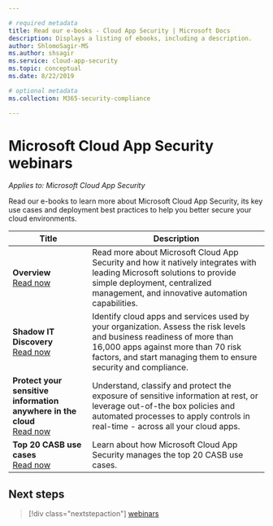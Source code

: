 ```yaml
---

# required metadata
title: Read our e-books - Cloud App Security | Microsoft Docs
description: Displays a listing of ebooks, including a description.
author: ShlomoSagir-MS
ms.author: shsagir
ms.service: cloud-app-security
ms.topic: conceptual
ms.date: 8/22/2019

# optional metadata
ms.collection: M365-security-compliance

---
```


# Microsoft Cloud App Security webinars

*Applies to: Microsoft Cloud App Security*

Read our e-books to learn more about Microsoft Cloud App Security, its key use cases and deployment best practices to help you better secure your cloud environments.

| Title | Description |
| --- | --- |
| **Overview**<br>[Read now](https://go.microsoft.com/fwlink/p/?linkid=2079728) | Read more about Microsoft Cloud App Security and how it natively integrates with leading Microsoft solutions to provide simple deployment, centralized management, and innovative automation capabilities. |
| **Shadow IT Discovery**<br>[Read now](https://go.microsoft.com/fwlink/p/?linkid=2079805) | Identify cloud apps and services used by your organization. Assess the risk levels and business readiness of more than 16,000 apps against more than 70 risk factors, and start managing them to ensure security and compliance. |
| **Protect your sensitive information anywhere in the cloud**<br>[Read now](https://go.microsoft.com/fwlink/p/?linkid=2079808) | Understand, classify and protect the exposure of sensitive information at rest, or leverage out-of-the box policies and automated processes to apply controls in real-time - across all your cloud apps. |
| **Top 20 CASB use cases**<br>[Read now](https://go.microsoft.com/fwlink/p/?linkid=2099428) | Learn about how Microsoft Cloud App Security manages the top 20 CASB use cases. |

## Next steps

> [!div class="nextstepaction"]
[webinars](webinars.md)
